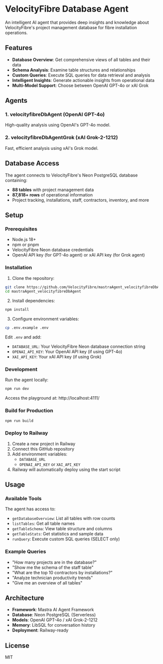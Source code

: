 # VelocityFibre Database Agent

An intelligent AI agent that provides deep insights and knowledge about VelocityFibre's project management database for fibre installation operations.

## Features

- **Database Overview**: Get comprehensive views of all tables and their data
- **Schema Analysis**: Examine table structures and relationships
- **Custom Queries**: Execute SQL queries for data retrieval and analysis
- **Intelligent Insights**: Generate actionable insights from operational data
- **Multi-Model Support**: Choose between OpenAI GPT-4o or xAI Grok

## Agents

### 1. velocityfibreDbAgent (OpenAI GPT-4o)
High-quality analysis using OpenAI's GPT-4o model.

### 2. velocityfibreDbAgentGrok (xAI Grok-2-1212)
Fast, efficient analysis using xAI's Grok model.

## Database Access

The agent connects to VelocityFibre's Neon PostgreSQL database containing:
- **88 tables** with project management data
- **87,818+ rows** of operational information
- Project tracking, installations, staff, contractors, inventory, and more

## Setup

### Prerequisites
- Node.js 18+
- npm or pnpm
- VelocityFibre Neon database credentials
- OpenAI API key (for GPT-4o agent) or xAI API key (for Grok agent)

### Installation

1. Clone the repository:
```bash
git clone https://github.com/VelocityFibre/mastraAgent_velocityfibreDbAgent.git
cd mastraAgent_velocityfibreDbAgent
```

2. Install dependencies:
```bash
npm install
```

3. Configure environment variables:
```bash
cp .env.example .env
```

Edit `.env` and add:
- `DATABASE_URL`: Your VelocityFibre Neon database connection string
- `OPENAI_API_KEY`: Your OpenAI API key (if using GPT-4o)
- `XAI_API_KEY`: Your xAI API key (if using Grok)

### Development

Run the agent locally:
```bash
npm run dev
```

Access the playground at: http://localhost:4111/

### Build for Production

```bash
npm run build
```

### Deploy to Railway

1. Create a new project in Railway
2. Connect this GitHub repository
3. Add environment variables:
   - `DATABASE_URL`
   - `OPENAI_API_KEY` or `XAI_API_KEY`
4. Railway will automatically deploy using the start script

## Usage

### Available Tools

The agent has access to:
- `getDatabaseOverview`: List all tables with row counts
- `listTables`: Get all table names
- `getTableSchema`: View table structure and columns
- `getTableStats`: Get statistics and sample data
- `runQuery`: Execute custom SQL queries (SELECT only)

### Example Queries

- "How many projects are in the database?"
- "Show me the schema of the staff table"
- "What are the top 10 contractors by installations?"
- "Analyze technician productivity trends"
- "Give me an overview of all tables"

## Architecture

- **Framework**: Mastra AI Agent Framework
- **Database**: Neon PostgreSQL (Serverless)
- **Models**: OpenAI GPT-4o / xAI Grok-2-1212
- **Memory**: LibSQL for conversation history
- **Deployment**: Railway-ready

## License

MIT
